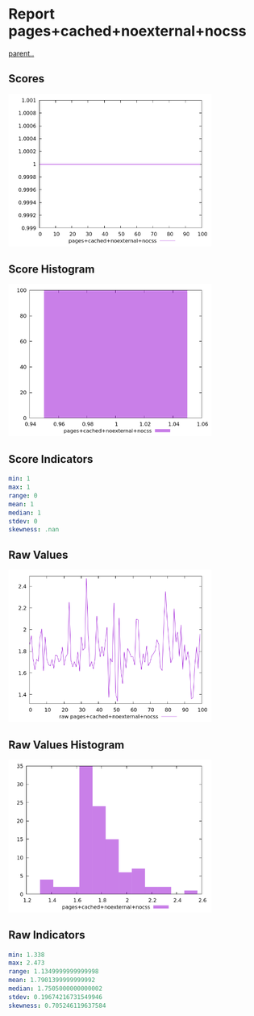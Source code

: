 # Report pages+cached+noexternal+nocss

[parent..](./..)  


## Scores

![score](./score.png)  

## Score Histogram

![hist](./hist.png)  

## Score Indicators

```yaml
min: 1
max: 1
range: 0
mean: 1
median: 1
stdev: 0
skewness: .nan

```

## Raw Values

![raw](./raw.png)  

## Raw Values Histogram

![raw hist](./raw_hist.png)  

## Raw Indicators

```yaml
min: 1.338
max: 2.473
range: 1.1349999999999998
mean: 1.7901399999999992
median: 1.7505000000000002
stdev: 0.19674216731549946
skewness: 0.705246119637584

```

<style>
  img {
    max-width: 80%;
  }
</style>
      
